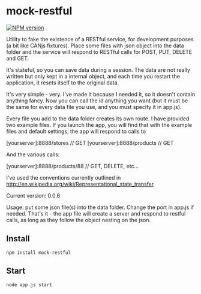 mock-restful
===========

[![NPM version](https://badge.fury.io/js/mock-restful.png)](http://badge.fury.io/js/mock-restful)

Utility to fake the existence of a RESTful service, for development purposes (a bit like CANjs fixtures).
Place some files with json object into the data folder and the service will respond to RESTful calls for POST, PUT, DELETE and GET.

It's stateful, so you can save data during a session. The data are not really written but only kept in a internal object, and each time you restart the application, it resets itself to the original data.

It's very simple - very. I've made it because I needed it, so it doesn't contain anything fancy.
Now you can call the id anything you want (but it must be the same for every data file you use, and you must specify it in app.js).

Every file you add to the data folder creates its own route. I have provided two example files. If you launch the app,
you will find that with the example files and default settings, the app will respond to calls to

[yourserver]:8888/stores  // GET
[yourserver]:8888/products  // GET

And the various calls:

[yourserver]:8888/products/88  // GET, DELETE, etc...

I've used the conventions currently outlined in http://en.wikipedia.org/wiki/Representational_state_transfer


Current version: 0.0.6

Usage: put some json file(s) into the data folder. Change the port in app.js if needed. That's it - the app file will create a server and respond to restful calls, as long as they follow the object nesting on the json.

Install
-------

    npm install mock-restful


Start
-------

    node app.js start

